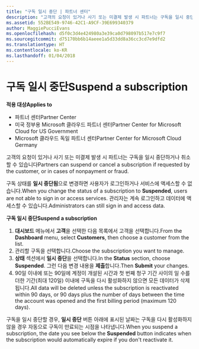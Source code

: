 ```yaml
---
title: "구독 일시 중단 | 파트너 센터"
description: "고객의 요청이 있거나 사기 또는 미결제 발생 시 파트너는 구독을 일시 중단하거나 취소할 수 있습니다."
ms.assetid: 552BE549-9746-42C1-A9CF-39E699340379
author: MaggiePucciEvans
ms.openlocfilehash: d5f0c3d4e424980a3e39ca0d798097b517e7c9f7
ms.sourcegitcommit: d75170bb6b14aeee1a5d33dd8a36cc3cd7e9dfd2
ms.translationtype: HT
ms.contentlocale: ko-KR
ms.lasthandoff: 01/04/2018
---
```

# <a name="suspend-a-subscription"></a><span data-ttu-id="a2e3c-103">구독 일시 중단</span><span class="sxs-lookup"><span data-stu-id="a2e3c-103">Suspend a subscription</span></span>

**<span data-ttu-id="a2e3c-104">적용 대상</span><span class="sxs-lookup"><span data-stu-id="a2e3c-104">Applies to</span></span>**

-  <span data-ttu-id="a2e3c-105">파트너 센터</span><span class="sxs-lookup"><span data-stu-id="a2e3c-105">Partner Center</span></span>
-  <span data-ttu-id="a2e3c-106">미국 정부용 Microsoft 클라우드 파트너 센터</span><span class="sxs-lookup"><span data-stu-id="a2e3c-106">Partner Center for Microsoft Cloud for US Government</span></span>
-  <span data-ttu-id="a2e3c-107">Microsoft 클라우드 독일 파트너 센터</span><span class="sxs-lookup"><span data-stu-id="a2e3c-107">Partner Center for Microsoft Cloud Germany</span></span>

<span data-ttu-id="a2e3c-108">고객의 요청이 있거나 사기 또는 미결제 발생 시 파트너는 구독을 일시 중단하거나 취소할 수 있습니다</span><span class="sxs-lookup"><span data-stu-id="a2e3c-108">Partners can suspend or cancel a subscription if requested by the customer, or in cases of nonpayment or fraud.</span></span>

<span data-ttu-id="a2e3c-109">구독 상태를 **일시 중단됨**으로 변경하면 사용자가 로그인하거나 서비스에 액세스할 수 없습니다.</span><span class="sxs-lookup"><span data-stu-id="a2e3c-109">When you change the status of a subscription to **Suspended**, users are not able to sign in or access services.</span></span> <span data-ttu-id="a2e3c-110">관리자는 계속 로그인하고 데이터에 액세스할 수 있습니다.</span><span class="sxs-lookup"><span data-stu-id="a2e3c-110">Administrators can still sign in and access data.</span></span>

**<span data-ttu-id="a2e3c-111">구독 일시 중단</span><span class="sxs-lookup"><span data-stu-id="a2e3c-111">Suspend a subscription</span></span>**

1.  <span data-ttu-id="a2e3c-112">**대시보드** 메뉴에서 **고객**을 선택한 다음 목록에서 고객을 선택합니다.</span><span class="sxs-lookup"><span data-stu-id="a2e3c-112">From the **Dashboard** menu, select **Customers**, then choose a customer from the list.</span></span>
2.  <span data-ttu-id="a2e3c-113">관리할 구독을 선택합니다.</span><span class="sxs-lookup"><span data-stu-id="a2e3c-113">Choose the subscription you want to manage.</span></span>
3.  <span data-ttu-id="a2e3c-114">**상태** 섹션에서 **일시 중단**을 선택합니다.</span><span class="sxs-lookup"><span data-stu-id="a2e3c-114">In the **Status** section, choose **Suspended**.</span></span> <span data-ttu-id="a2e3c-115">그런 다음 변경 내용을 **제출**합니다.</span><span class="sxs-lookup"><span data-stu-id="a2e3c-115">Then **Submit** your changes.</span></span>
4.  <span data-ttu-id="a2e3c-116">90일 이내에 또는 90일에 계정이 개설된 시간과 첫 번째 청구 기간 사이의 일 수를 더한 기간(최대 120일) 이내에 구독을 다시 활성화하지 않으면 모든 데이터가 삭제됩니다.</span><span class="sxs-lookup"><span data-stu-id="a2e3c-116">All data will be deleted unless the subscription is reactivated within 90 days, or 90 days plus the number of days between the time the account was opened and the first billing period (maximum 120 days).</span></span>

<span data-ttu-id="a2e3c-117">구독을 일시 중단할 경우, **일시 중단** 버튼 아래에 표시된 날짜는 구독을 다시 활성화하지 않을 경우 자동으로 구독이 만료되는 시점을 나타냅니다.</span><span class="sxs-lookup"><span data-stu-id="a2e3c-117">When you suspend a subscription, the date you see below the **Suspended** button indicates when the subscription would automatically expire if you don't reactivate it.</span></span> 
